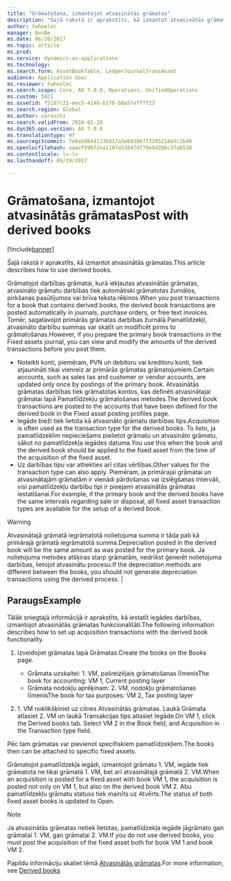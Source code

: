 ```yaml
---
title: "Grāmatošana, izmantojot atvasinātās grāmatas"
description: "Šajā rakstā ir aprakstīts, kā izmantot atvasinātās grāmatas."
author: twheeloc
manager: AnnBe
ms.date: 06/20/2017
ms.topic: article
ms.prod: 
ms.service: dynamics-ax-applications
ms.technology: 
ms.search.form: AssetBookTable, LedgerJournalTransAsset
audience: Application User
ms.reviewer: twheeloc
ms.search.scope: Core, AX 7.0.0, Operations, UnifiedOperations
ms.custom: 3421
ms.assetid: f5187c21-eec5-4148-b178-b8a5feff7f23
ms.search.region: Global
ms.author: saraschi
ms.search.validFrom: 2016-02-28
ms.dyn365.ops.version: AX 7.0.0
ms.translationtype: HT
ms.sourcegitcommit: 7e0a5d044133b917a3eb9386773205218e5c1b40
ms.openlocfilehash: aaacf596f2ea1107a53647d779e9d2b6c37ab530
ms.contentlocale: lv-lv
ms.lasthandoff: 09/29/2017

---
```


# <a name="post-with-derived-books"></a><span data-ttu-id="29640-103">Grāmatošana, izmantojot atvasinātās grāmatas</span><span class="sxs-lookup"><span data-stu-id="29640-103">Post with derived books</span></span>

[!include[banner](../includes/banner.md)]


<span data-ttu-id="29640-104">Šajā rakstā ir aprakstīts, kā izmantot atvasinātās grāmatas.</span><span class="sxs-lookup"><span data-stu-id="29640-104">This article describes how to use derived books.</span></span>

<span data-ttu-id="29640-105">Grāmatojot darbības grāmatai, kurā iekļautas atvasinātās grāmatas, atvasināto grāmatu darbības tiek automātiski grāmatotas žurnālos, pirkšanas pasūtījumos vai brīva teksta rēķinos.</span><span class="sxs-lookup"><span data-stu-id="29640-105">When you post transactions for a book that contains derived books, the derived book transactions are posted automatically in journals, purchase orders, or free text invoices.</span></span> <span data-ttu-id="29640-106">Tomēr, sagatavojot primārās grāmatas darbības žurnālā Pamatlīdzekļi, atvasināto darbību summas var skatīt un modificēt pirms to grāmatošanas.</span><span class="sxs-lookup"><span data-stu-id="29640-106">However, if you prepare the primary book transactions in the Fixed assets journal, you can view and modify the amounts of the derived transactions before you post them.</span></span>
-   <span data-ttu-id="29640-107">Noteikti konti, piemēram, PVN un debitoru vai kreditoru konti, tiek atjaunināti tikai vienreiz ar primārās grāmatas grāmatojumiem.</span><span class="sxs-lookup"><span data-stu-id="29640-107">Certain accounts, such as sales tax and customer or vendor accounts, are updated only once by postings of the primary book.</span></span> <span data-ttu-id="29640-108">Atvasinātās grāmatas darbības tiek grāmatotas kontos, kas definēti atvasinātajai grāmatai lapā Pamatlīdzekļu grāmatošanas metodes.</span><span class="sxs-lookup"><span data-stu-id="29640-108">The derived book transactions are posted to the accounts that have been defined for the derived book in the Fixed asset posting profiles page.</span></span>
-   <span data-ttu-id="29640-109">Iegāde bieži tiek lietota kā atvasināto grāmatu darbības tips.</span><span class="sxs-lookup"><span data-stu-id="29640-109">Acquisition is often used as the transaction type for the derived books.</span></span> <span data-ttu-id="29640-110">To lieto, ja pamatlīdzeklim nepieciešams pielietot grāmatu un atvasināto grāmatu, sākot no pamatlīdzekļa iegādes datuma.</span><span class="sxs-lookup"><span data-stu-id="29640-110">You use this when the book and the derived book should be applied to the fixed asset from the time of the acquisition of the fixed asset.</span></span>
-   <span data-ttu-id="29640-111">Uz darbības tipu var attiekties arī citas vērtības.</span><span class="sxs-lookup"><span data-stu-id="29640-111">Other values for the transaction type can also apply.</span></span> <span data-ttu-id="29640-112">Piemēram, ja primārajai grāmatai un atvasinātajām grāmatām ir vienādi pārdošanas vai izslēgšanas intervāli, visi pamatlīdzekļu darbību tipi ir pieejami atvasinātās grāmatas iestatīšanai.</span><span class="sxs-lookup"><span data-stu-id="29640-112">For example, if the primary book and the derived books have the same intervals regarding sale or disposal, all fixed asset transaction types are available for the setup of a derived book.</span></span>

> [!WARNING]
> <span data-ttu-id="29640-113">Atvasinātajā grāmatā iegrāmatotā nolietojuma summa ir tāda pati kā primārajā grāmatā iegrāmatotā summa.</span><span class="sxs-lookup"><span data-stu-id="29640-113">Depreciation posted in the derived book will be the same amount as was posted for the primary book.</span></span> <span data-ttu-id="29640-114">Ja nolietojuma metodes atšķiras starp grāmatām, nedrīkst ģenerēt nolietojuma darbības, lietojot atvasinātu procesu.</span><span class="sxs-lookup"><span data-stu-id="29640-114">If the depreciation methods are different between the books, you should not generate depreciation transactions using the derived process.</span></span> |

## <a name="example"></a><span data-ttu-id="29640-115">Paraugs</span><span class="sxs-lookup"><span data-stu-id="29640-115">Example</span></span> 
<span data-ttu-id="29640-116">Tālāk sniegtajā informācijā ir aprakstīts, kā iestatīt iegādes darbības, izmantojot atvasinātās grāmatas funkcionalitāti.</span><span class="sxs-lookup"><span data-stu-id="29640-116">The following information describes how to set up acquisition transactions with the derived book functionality.</span></span>

1.  <span data-ttu-id="29640-117">Izveidojiet grāmatas lapā Grāmatas.</span><span class="sxs-lookup"><span data-stu-id="29640-117">Create the books on the Books page.</span></span>
    -   <span data-ttu-id="29640-118">Grāmata uzskaitei: 1. VM, pašreizējais grāmatošanas līmenis</span><span class="sxs-lookup"><span data-stu-id="29640-118">The book for accounting: VM 1, Current posting layer</span></span>
    -   <span data-ttu-id="29640-119">Grāmata nodokļu aprēķinam: 2. VM, nodokļu grāmatošanas līmenis</span><span class="sxs-lookup"><span data-stu-id="29640-119">The book for tax purposes: VM 2, Tax posting layer</span></span>

2.  <span data-ttu-id="29640-120">1. VM noklikšķiniet uz cilnes Atvasinātās grāmatas. Laukā Grāmata atlasiet 2. VM un laukā Transakcijas tips atlasiet Iegāde.</span><span class="sxs-lookup"><span data-stu-id="29640-120">On VM 1, click the Derived books tab. Select VM 2 in the Book field, and Acquisition in the Transaction type field.</span></span>

<span data-ttu-id="29640-121">Pēc tam grāmatas var pievienot specifiskiem pamatlīdzekļiem.</span><span class="sxs-lookup"><span data-stu-id="29640-121">The books then can be attached to specific fixed assets.</span></span> 

<span data-ttu-id="29640-122">Grāmatojot pamatlīdzekļa iegādi, izmantojot grāmatu 1. VM, iegāde tiek grāmatota ne tikai grāmatā 1. VM, bet arī atvasinātajā grāmatā 2. VM.</span><span class="sxs-lookup"><span data-stu-id="29640-122">When an acquisition is posted for a fixed asset with book VM 1, the acquisition is posted not only on VM 1, but also on the derived book VM 2.</span></span> <span data-ttu-id="29640-123">Abu pamatlīdzekļu grāmatu statuss tiek mainīts uz Atvērts.</span><span class="sxs-lookup"><span data-stu-id="29640-123">The status of both fixed asset books is updated to Open.</span></span>

> [!NOTE]                                                                                                         
> <span data-ttu-id="29640-124">Ja atvasinātās grāmatas netiek lietotas, pamatlīdzekļa iegāde jāgrāmato gan grāmatai 1. VM, gan grāmatai 2. VM.</span><span class="sxs-lookup"><span data-stu-id="29640-124">If you do not use derived books, you must post the acquisition of the fixed asset both for book VM 1 and book VM 2.</span></span>

<span data-ttu-id="29640-125">Papildu informāciju skatiet tēmā [Atvasinātās grāmatas](derived-books.md).</span><span class="sxs-lookup"><span data-stu-id="29640-125">For more information, see [Derived books](derived-books.md)</span></span>




